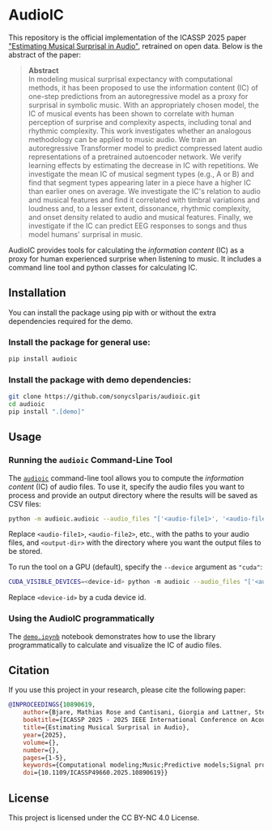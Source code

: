 # AudioIC
This repository is the official implementation of the ICASSP 2025 paper ["Estimating Musical Surprisal in Audio"](https://arxiv.org/abs/2501.07474), retrained on open data. Below is the abstract of the paper:

> **Abstract**  
> In modeling musical surprisal expectancy with computational methods, it has been proposed to use the information content (IC) of one-step predictions from an autoregressive model as a proxy for surprisal in symbolic music. With an appropriately chosen model, the IC of musical events has been shown to correlate with human perception of surprise and complexity aspects, including tonal and rhythmic complexity. This work investigates whether an analogous methodology can be applied to music audio. We train an autoregressive Transformer model to predict compressed latent audio representations of a pretrained autoencoder network. We verify learning effects by estimating the decrease in IC with repetitions. We investigate the mean IC of musical segment types (e.g., A or B) and find that segment types appearing later in a piece have a higher IC than earlier ones on average. We investigate the IC's relation to audio and musical features and find it correlated with timbral variations and loudness and, to a lesser extent, dissonance, rhythmic complexity, and onset density related to audio and musical features. Finally, we investigate if the IC can predict EEG responses to songs and thus model humans' surprisal in music.

AudioIC provides tools for calculating the *information content* (IC) as a proxy for human experienced surprise when listening to music. It includes a command line tool and python classes for calculating IC.


## Installation
You can install the package using pip with or without the extra dependencies required for the demo.

### Install the package for general use:
```bash
pip install audioic
```

### Install the package with demo dependencies:
```bash
git clone https://github.com/sonycslparis/audioic.git
cd audioic
pip install ".[demo]"
```

## Usage

### Running the `audioic` Command-Line Tool

The [`audioic`](./audioic/audioic.py) command-line tool allows you to compute the *information content* (IC) of audio files. To use it, specify the audio files you want to process and provide an output directory where the results will be saved as CSV files:

```bash
python -m audioic.audioic --audio_files "['<audio-file1>', '<audio-file2>', ...]" --output_dir <output-dir> --device "cpu"
```

Replace `<audio-file1>`, `<audio-file2>`, etc., with the paths to your audio files, and `<output-dir>` with the directory where you want the output files to be stored.


To run the tool on a GPU (default), specify the `--device` argument as `"cuda"`:

```bash
CUDA_VISIBLE_DEVICES=<device-id> python -m audioic --audio_files "['<audio-file1>', '<audio-file2>', ...]" --output_dir <output-dir> --device "cuda"
```
Replace `<device-id>` by a cuda device id.


### Using the AudioIC programmatically
The [`demo.ipynb`](./demo.ipynb) notebook demonstrates how to use the library programmatically to calculate and visualize the IC of audio files.

## Citation
If you use this project in your research, please cite the following paper:

```bibtex
@INPROCEEDINGS{10890619,
    author={Bjare, Mathias Rose and Cantisani, Giorgia and Lattner, Stefan and Widmer, Gerhard},
    booktitle={ICASSP 2025 - 2025 IEEE International Conference on Acoustics, Speech and Signal Processing (ICASSP)}, 
    title={Estimating Musical Surprisal in Audio}, 
    year={2025},
    volume={},
    number={},
    pages={1-5},
    keywords={Computational modeling;Music;Predictive models;Signal processing;Brain modeling;Transformers;Electroencephalography;Complexity theory;Integrated circuit modeling;Speech processing;Music information retrieval;Musical surprisal;Perceptual models;Neural networks},
    doi={10.1109/ICASSP49660.2025.10890619}}

```

## License
This project is licensed under the CC BY-NC 4.0 License.
